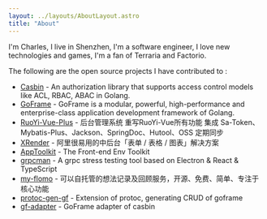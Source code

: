 ```yaml
---
layout: ../layouts/AboutLayout.astro
title: "About"
---
```


I'm Charles, I live in Shenzhen, I'm a software engineer, I love new technologies and games, I'm a fan of Terraria and Factorio.

The following are the open source projects I have contributed to
:

- [Casbin](https://github.com/casbin/casbin) - An authorization library that supports access control models like ACL, RBAC, ABAC in Golang.
- [GoFrame](https://github.com/gogf/gf) - GoFrame is a modular, powerful, high-performance and enterprise-class application development framework of Golang.
- [RuoYi-Vue-Plus](https://gitee.com/dromara/RuoYi-Vue-Plus) - 后台管理系统 重写RuoYi-Vue所有功能 集成 Sa-Token、Mybatis-Plus、Jackson、SpringDoc、Hutool、OSS 定期同步
- [XRender](https://github.com/alibaba/x-render) - 阿里很易用的中后台「表单 / 表格 / 图表」解决方案
- [AppToolkit](https://github.com/apptools-lab/AppToolkit) - The Front-end Env Toolkit
- [grpcman](https://github.com/grpcman/grpcman) - A grpc stress testing tool based on Electron & React & TypeScript
- [my-flomo](https://github.com/jerryshell/my-flomo-server) - 可以自托管的想法记录及回顾服务，开源、免费、简单、专注于核心功能
- [protoc-gen-gf](https://github.com/zcyc/protoc-gen-gf) - Extension of protoc, generating CRUD of goframe
- [gf-adapter](https://github.com/zcyc/gf-adapter) - GoFrame adapter of casbin
